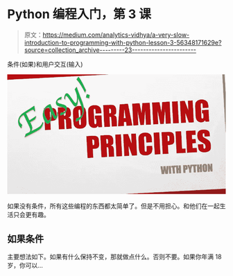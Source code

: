 # Python 编程入门，第 3 课

> 原文：<https://medium.com/analytics-vidhya/a-very-slow-introduction-to-programming-with-python-lesson-3-56348171629e?source=collection_archive---------23----------------------->

条件(如果)和用户交互(输入)

![](img/e672015658056b0116c694cf41631d46.png)

如果没有条件，所有这些编程的东西都太简单了。但是不用担心。和他们在一起生活只会更有趣。

## 如果条件

主要想法如下。如果有什么保持不变，那就做点什么。否则不要。如果你年满 18 岁，你可以…